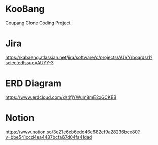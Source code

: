 # KooBang
Coupang Clone Coding Project

# Jira 
https://kabaeng.atlassian.net/jira/software/c/projects/AUYY/boards/1?selectedIssue=AUYY-3

# ERD Diagram 
https://www.erdcloud.com/d/4fjYWum8mE2xGCKBB

# Notion
https://www.notion.so/3e21e6eb6edd46e682ef9a28236bce80?v=bbe541ccd4ea4487bcfa67d04fa41dad
